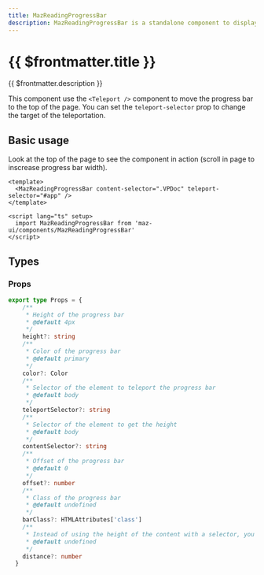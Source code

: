```yaml
---
title: MazReadingProgressBar
description: MazReadingProgressBar is a standalone component to display a reading progress bar
---
```


# {{ $frontmatter.title }}

{{ $frontmatter.description }}

<!--@include: ./../.vitepress/mixins/getting-started.md-->

This component use the `<Teleport />` component to move the progress bar to the top of the page. You can set the `teleport-selector` prop to change the target of the teleportation.

## Basic usage

Look at the top of the page to see the component in action (scroll in page to inscrease progress bar width).

<MazReadingProgressBar content-selector=".VPDoc" teleport-selector="#app" />

```vue
<template>
  <MazReadingProgressBar content-selector=".VPDoc" teleport-selector="#app" />
</template>

<script lang="ts" setup>
  import MazReadingProgressBar from 'maz-ui/components/MazReadingProgressBar'
</script>
```

## Types

### Props

```ts
export type Props = {
    /**
     * Height of the progress bar
     * @default 4px
     */
    height?: string
    /**
     * Color of the progress bar
     * @default primary
     */
    color?: Color
    /**
     * Selector of the element to teleport the progress bar
     * @default body
     */
    teleportSelector?: string
    /**
     * Selector of the element to get the height
     * @default body
     */
    contentSelector?: string
    /**
     * Offset of the progress bar
     * @default 0
     */
    offset?: number
    /**
     * Class of the progress bar
     * @default undefined
     */
    barClass?: HTMLAttributes['class']
    /**
     * Instead of using the height of the content with a selector, you can set a scroll distance
     * @default undefined
     */
    distance?: number
  }
```

<!--@include: ./../.vitepress/generated-docs/maz-reading-progress-bar.doc.md-->
